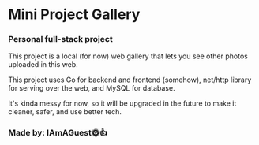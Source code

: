 # Mini Project Gallery

### Personal full-stack project

This project is a local (for now) web gallery that lets you see other photos uploaded in this web.

This project uses Go for backend and frontend (somehow), net/http library for serving over the web, and MySQL for database.

It's kinda messy for now, so it will be upgraded in the future to make it cleaner, safer, and use better tech.

### Made by: IAmAGuest🌞👍